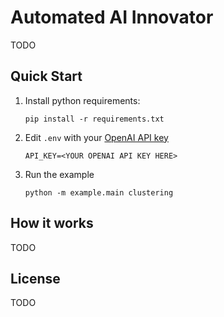 # Automated AI Innovator

TODO

## Quick Start

1. Install python requirements:
    ```
    pip install -r requirements.txt
    ```

2. Edit `.env` with your [OpenAI API key](https://platform.openai.com/api-keys)
    ```
    API_KEY=<YOUR OPENAI API KEY HERE>
    ```

3. Run the example
    ```
    python -m example.main clustering
    ```

## How it works

TODO

## License

TODO